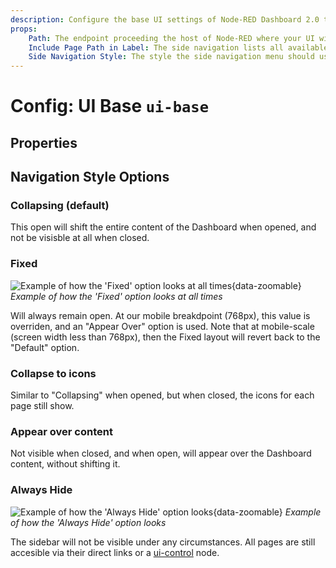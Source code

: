 ```yaml
---
description: Configure the base UI settings of Node-RED Dashboard 2.0 to tailor the dashboard environment to your needs.
props:
    Path: The endpoint proceeding the host of Node-RED where your UI will be accessible
    Include Page Path in Label: The side navigation lists all available Pages for the Dashboard. By default, this will just show the page name, but this option allows you to also show the page's path.
    Side Navigation Style: The style the side navigation menu should use (default, fixed, icon, temporary, none)
---
```


<script setup>
    import AddedIn from '../../components/AddedIn.vue';
    import SideBySideImages from '../../components/SideBySideImages.vue';
</script>

# Config: UI Base `ui-base`

## Properties

<PropsTable :hide-dynamic="true"/>

## Navigation Style Options <AddedIn version="1.2.0" />

### Collapsing (default)

<SideBySideImages
    caption="Example of how the 'Collapsing' option looks when open (left) and closed (right)."
    left="/images/node-examples/ui-base-layout-default-open.png"
    right="/images/node-examples/ui-base-layout-sidebar-closed.png"
/>

This open will shift the entire content of the Dashboard when opened, and not be visisble at all when closed.

### Fixed

![Example of how the 'Fixed' option looks at all times](/images/node-examples/ui-base-layout-fixed.png "Example of how the 'Fixed' option looks at all times"){data-zoomable}
_Example of how the 'Fixed' option looks at all times_

Will always remain open. At our mobile breakdpoint (768px), this value is overriden, and an "Appear Over" option is used. Note that at mobile-scale (screen width less than 768px), then the Fixed layout will revert back to the "Default" option.

### Collapse to icons

Similar to "Collapsing" when opened, but when closed, the icons for each page still show.

<SideBySideImages
    caption="Example of how the 'Collapsing' option looks when open (left) and closed (right)."
    left="/images/node-examples/ui-base-layout-default-open.png"
    right="/images/node-examples/ui-base-layout-icon-closed.png"
/>

### Appear over content

<SideBySideImages
    caption="Example of how the 'Collapsing' option looks when open (left) and closed (right)."
    left="/images/node-examples/ui-base-layout-over-open.png"
    right="/images/node-examples/ui-base-layout-sidebar-closed.png"
/>

Not visible when closed, and when open, will appear over the Dashboard content, without shifting it.

### Always Hide

![Example of how the 'Always Hide' option looks](/images/node-examples/ui-base-layout-hide.png "Example of how the 'Always Hide' option looks"){data-zoomable}
_Example of how the 'Always Hide' option looks_

The sidebar will not be visible under any circumstances. All pages are still accesible via their direct links or a [ui-control](../widgets/ui-control.md) node.